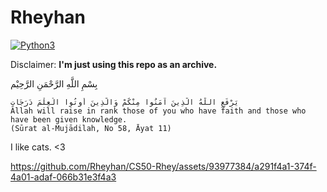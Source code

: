 # Rheyhan
[![Python3](https://img.shields.io/badge/language-Python3-red)](https://img.shields.io/badge/language-Python3-red)

Disclaimer: **I'm just using this repo as an archive.**

بِسْمِ اللَّهِ الرَّحْمَنِ الرَّحِيْم

```text
يَرْفَعِ اللَّهُ الَّذِينَ آمَنُوا مِنْكُمْ وَالَّذِينَ أُوتُوا الْعِلْمَ دَرَجَاتٍ
Allah will raise in rank those of you who have faith and those who have been given knowledge.
(Sūrat al-Mujādilah, No 58, Āyat 11)
```
I like cats. <3

https://github.com/Rheyhan/CS50-Rhey/assets/93977384/a291f4a1-374f-4a01-adaf-066b31e3f4a3

